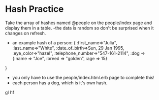 # Hash Practice

Take the array of hashes named @people on the people/index page and display them in a table.
-the data is random so don't be surprised when it changes on refresh.
- an example hash of a person:
{
  :first_name=>"Julia", :last_name=>"White",
 :date_of_birth=>Sun, 29 Jan 1995, :eye_color=>"hazel",
 :telephone_number=>"547-161-2114",
 :dog => {:name => "Joe", :breed => "golden", :age => 15}

 }

- you only have to use the people/index.html.erb page to complete this!
- each person has a dog, which is it's own hash.


gl hf
